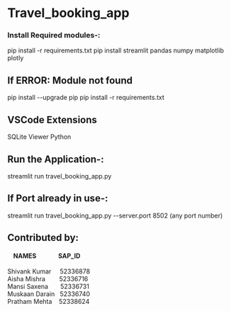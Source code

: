 # Travel_booking_app

### Install Required modules-:
pip install -r requirements.txt
pip install streamlit pandas numpy matplotlib plotly

## If ERROR: Module not found
pip install --upgrade pip
pip install -r requirements.txt

## VSCode Extensions
SQLite Viewer
Python

## Run the Application-:
streamlit run travel_booking_app.py

## If Port already in use-:
streamlit run travel_booking_app.py --server.port 8502 (any port number)

## Contributed by:

  #### &nbsp;&nbsp;&nbsp; NAMES   &nbsp;&nbsp;&nbsp; &nbsp;&nbsp;&nbsp; &nbsp;&nbsp;&nbsp; &nbsp; SAP_ID 
  Shivank Kumar     &nbsp;&nbsp;&nbsp;     52336878 <br>
  Aisha Mishra      &nbsp;&nbsp;&nbsp;&nbsp;&nbsp;&nbsp;    52336716 <br>
  Mansi Saxena      &nbsp;&nbsp;&nbsp;&nbsp;&nbsp;     52336731 <br>
  Muskaan Darain    &nbsp;     52336740 <br>
  Pratham Mehta     &nbsp;&nbsp;     52338624 <br>
